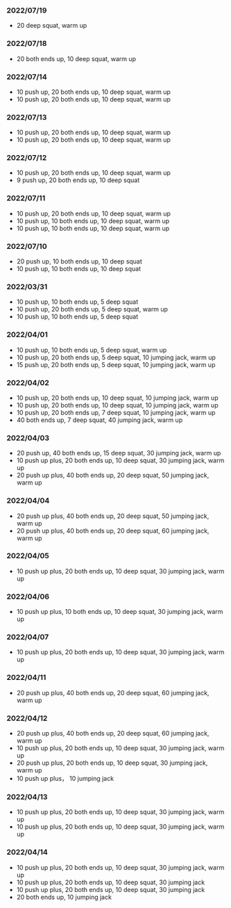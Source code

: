 ### 2022/07/19

- 20 deep squat, warm up

### 2022/07/18

- 20 both ends up, 10 deep squat, warm up

### 2022/07/14

- 10 push up, 20 both ends up, 10 deep squat, warm up
- 10 push up, 20 both ends up, 10 deep squat, warm up

### 2022/07/13

- 10 push up, 20 both ends up, 10 deep squat, warm up
- 10 push up, 20 both ends up, 10 deep squat, warm up

### 2022/07/12

- 10 push up, 20 both ends up, 10 deep squat, warm up
- 9 push up, 20 both ends up, 10 deep squat

### 2022/07/11

- 10 push up, 20 both ends up, 10 deep squat, warm up
- 10 push up, 10 both ends up, 10 deep squat, warm up
- 10 push up, 10 both ends up, 10 deep squat, warm up

### 2022/07/10
- 20 push up, 10 both ends up, 10 deep squat
- 10 push up, 10 both ends up, 10 deep squat
### 2022/03/31
- 10 push up, 10 both ends up, 5 deep squat
- 10 push up, 20 both ends up, 5 deep squat, warm up
- 10 push up, 10 both ends up, 5 deep squat

### 2022/04/01
- 10 push up, 10 both ends up, 5 deep squat, warm up
- 10 push up, 20 both ends up, 5 deep squat, 10 jumping jack, warm up
- 15 push up, 20 both ends up, 5 deep squat, 10 jumping jack, warm up

### 2022/04/02
- 10 push up, 20 both ends up, 10 deep squat, 10 jumping jack, warm up
- 10 push up, 20 both ends up, 10 deep squat, 10 jumping jack, warm up
- 10 push up, 20 both ends up, 7 deep squat, 10 jumping jack, warm up
- 40 both ends up, 7 deep squat, 40 jumping jack, warm up

### 2022/04/03
- 20 push up, 40 both ends up, 15 deep squat, 30 jumping jack, warm up
- 10 push up plus, 20 both ends up, 10 deep squat, 30 jumping jack, warm up
- 20 push up plus, 40 both ends up, 20 deep squat, 50 jumping jack, warm up

### 2022/04/04
- 20 push up plus, 40 both ends up, 20 deep squat, 50 jumping jack, warm up
- 20 push up plus, 40 both ends up, 20 deep squat, 60 jumping jack, warm up

### 2022/04/05
- 10 push up plus, 20 both ends up, 10 deep squat, 30 jumping jack, warm up

### 2022/04/06
- 10 push up plus, 10 both ends up, 10 deep squat, 30 jumping jack, warm up

### 2022/04/07
- 10 push up plus, 20 both ends up, 10 deep squat, 30 jumping jack, warm up

### 2022/04/11
- 20 push up plus, 40 both ends up, 20 deep squat, 60 jumping jack, warm up

### 2022/04/12
- 20 push up plus, 40 both ends up, 20 deep squat, 60 jumping jack, warm up
- 10 push up plus, 20 both ends up, 10 deep squat, 30 jumping jack, warm up
- 20 push up plus, 20 both ends up, 10 deep squat, 30 jumping jack, warm up
- 10 push up plus， 10 jumping jack

### 2022/04/13
- 10 push up plus, 20 both ends up, 10 deep squat, 30 jumping jack, warm up
- 10 push up plus, 20 both ends up, 10 deep squat, 30 jumping jack, warm up

### 2022/04/14
- 10 push up plus, 20 both ends up, 10 deep squat, 30 jumping jack, warm up
- 10 push up plus, 20 both ends up, 10 deep squat, 30 jumping jack
- 10 push up plus, 20 both ends up, 10 deep squat, 30 jumping jack
- 20 both ends up, 10 jumping jack

